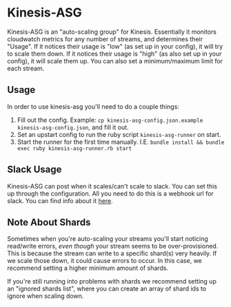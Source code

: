 # Kinesis-ASG #

Kinesis-ASG is an "auto-scaling group" for Kinesis. Essentially it monitors cloudwatch metrics for
any number of streams, and determines their "Usage". If it notices their usage is "low" (as set up
in your config), it will try to scale them down. If it notices their usage is "high" (as also set
up in your config), it will scale them up. You can also set a minimum/maximum limit for each stream.

## Usage ##

In order to use kinesis-asg you'll need to do a couple things:
1. Fill out the config. Example: `cp kinesis-asg-config.json.example kinesis-asg-config.json`, and fill it out.
2. Set an upstart config to run the ruby script `kinesis-asg-runner` on start.
3. Start the runner for the first time manually. I.E. `bundle install && bundle exec ruby kinesis-asg-runner.rb start`

## Slack Usage ##

Kinesis-ASG can post when it scales/can't scale to slack. You can set this up through the configuration.
All you need to do this is a webhook url for slack. You can find info about it [here][slack_link].

## Note About Shards ##

Sometimes when you're auto-scaling your streams you'll start noticing read/write errors,
_even though_ your stream seems to be over-provisioned. This is because the stream can write to a
specific shard(s) very heavily. If we scale those down, it could cause errors to occur. In this case,
we recommend setting a higher minimum amount of shards.

If you're still running into problems with shards we recommend setting up an "ignored shards list",
where you can create an array of shard ids to ignore when scaling down.

[slack_link]: https://api.slack.com/incoming-webhooks

